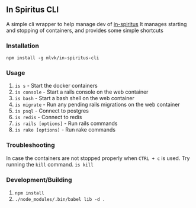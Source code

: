 ## In Spiritus CLI

A simple cli wrapper to help manage dev of [in-spiritus](https://github.com/mlvk/in-spiritus)
It manages starting and stopping of containers, and provides some simple shortcuts

### Installation

`npm install -g mlvk/in-spiritus-cli`

### Usage

1. `is s` - Start the docker containers
1. `is console` - Start a rails console on the web container
1. `is bash` - Start a bash shell on the web container
1. `is migrate` - Run any pending rails migrations on the web container
1. `is psql` - Connect to postgres
1. `is redis` - Connect to redis
1. `is rails [options]` - Run rails commands
1. `is rake [options]` - Run rake commands

### Troubleshooting

In case the containers are not stopped properly when `CTRL + c` is used. Try running the `kill` command.
`is kill`

### Development/Building

1. `npm install`
1. `./node_modules/.bin/babel lib -d .`
